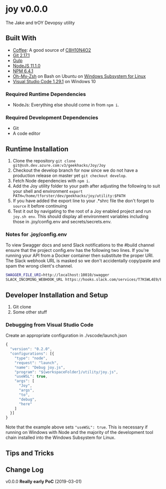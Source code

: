 # joy v0.0.0

The Jake and trOY Devopsy utility

## Built With

* [Coffee](https://en.wikipedia.org/wiki/Coffee): A good source of [C8H10N4O2](https://pubchem.ncbi.nlm.nih.gov/compound/caffeine)
* [Git 2.17.1](https://git-scm.com/)
* [Gulp](http://gulpjs.com/)
* [NodeJS 11.1.0](https://nodejs.org/en/)
* [NPM 6.4.1](https://www.npmjs.com/package/npm)
* [Oh-My-Zsh](https://github.com/robbyrussell/oh-my-zsh) on Bash on Ubuntu on [Windows Subsystem for Linux](https://msdn.microsoft.com/en-us/commandline/wsl/install_guide)
* [Visual Studio Code 1.29.1](https://code.visualstudio.com/) on Windows 10

### Required Runtime Dependencies

* NodeJs: Everything else should come in from `npm i`.

### Required Development Dependencies

* Git
* A code editor

## Runtime Installation

1. Clone the repository `git clone git@ssh.dev.azure.com:v3/geekhacks/Joy/Joy`
1. Checkout the develop branch for now since we do not have a production release on master yet `git checkout develop`.
1. Fetch Node dependencies with `npm i`.
1. Add the Joy utility folder to your path after adjusting the following to suit your shell and environment `export PATH=/home/tforster/dev/geekhacks/joy/utility:$PATH`
1. If you have added the export line to your .*shrc file the don't forget to `source` it before continuing
1. Test it out by navigating to the root of a Joy enabled project and run `joy.sh env`. This should display all environment variables including those in .joy/config.env and secrets/secrets.env.

### Notes for .joy/config.env

To view Swagger docs and send Slack notifications to the #build channel ensure that the project config.env has the following two lines. If you're running your API from a Docker container then substitute the proper URI. The Slack webhook URL is masked so we don't accidentally copy/paste and spam the wrong client's channel.

```bash
SWAGGER_FILE_URI=http://localhost:10010/swagger
SLACK_INCOMING_WEBHOOK_URL https://hooks.slack.com/services/T7KSWL4E9/BGL0HSVB2/************************
```

## Developer Installation and Setup

1. Git clone
2. Some other stuff

### Debugging from Visual Studio Code

Create an appropriate configuration in ./vscode/launch.json

``` javascript
{
  "version": "0.2.0",
  "configurations": [{
    "type": "node",
    "request": "launch",
    "name": "Debug joy.js",
    "program": "${workspaceFolder}/utility/joy.js",
    "useWSL": true,
    "args": [
      "Joy",
      "args",
      "to",
      "debug",
      "here"
    ]
  }]
}
```

Note that the example above sets `"useWSL": true`. This is necessary if running on Windows with Node and the majority of the development tool chain installed into the Windows Subsystem for Linux.

## Tips and Tricks

## Change Log

v0.0.0 **Really early PoC** (2019-03-01)
